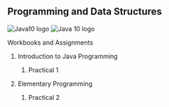 ## Programming and Data Structures

![Java10 logo](https://cdn-images-1.medium.com/max1600/1*E4CO83SmCCrvRrge7U3Ahw.jpeg)
![Java 10 logo](https://cdn-images-1.medium.com/max/1600/1*E4CO83SmCCrvRrge7U3Ahw.jpeg)

Workbooks and Assignments

1. Introduction to Java Programming
   1. Practical 1

1. Elementary Programming
   1. Practical 2

